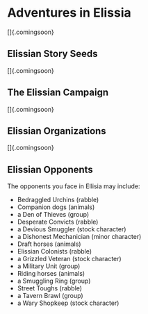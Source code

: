 # Adventures in Elissia

[]{.comingsoon}

## Elissian Story Seeds

[]{.comingsoon}

## The Elissian Campaign

[]{.comingsoon}

## Elissian Organizations

[]{.comingsoon}

## Elissian Opponents

The opponents you face in Ellisia may include:

  - Bedraggled Urchins (rabble)
  - Companion dogs (animals)
  - a Den of Thieves (group)
  - Desperate Convicts (rabble)
  - a Devious Smuggler (stock character)
  - a Dishonest Mechanician (minor character)
  - Draft horses (animals)
  - Elissian Colonists (rabble)
  - a Grizzled Veteran (stock character)
  - a Military Unit (group)
  - Riding horses (animals)
  - a Smuggling Ring (group)
  - Street Toughs (rabble)
  - a Tavern Brawl (group)
  - a Wary Shopkeep (stock character)
